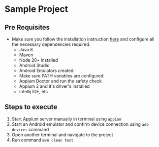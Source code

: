 # Sample Project

## Pre Requisites
* Make sure you follow the installation instruction [here](https://github.com/saikrishna321/VodQa_MobileAutomationWorkShop) and configure all the necessary dependencies required.
    * Java 8
    * Maven
    * Node 20+ installed
    * Android Studio
    * Android Emulators created
    * Make sure PATH variables are configured.
    * Appium Doctor and run the safety check
    * Appium 2 and it's driver's installed
    * Intellij IDE, etc

## Steps to execute
1. Start Appium server manually in terminal using `appium`
2. Start an Android emulator and confirm device connection using `adb devices` command
3. Open another terminal and navigate to the project
4. Run command `mvn clean test` 
